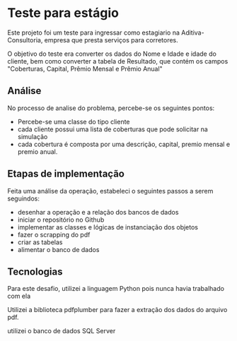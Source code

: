 
# Teste para estágio

Este projeto foi um teste para ingressar como estagiario na Aditiva-Consultoria, empresa que presta serviços para corretores. 

O objetivo do teste era converter os dados do Nome  e Idade e idade do cliente, bem como 
converter a tabela de Resultado, que contém os campos "Coberturas, Capital, Prêmio Mensal e Prêmio Anual"




## Análise 

No processo de analise do problema, percebe-se os seguintes pontos: 

* Percebe-se uma classe do tipo cliente 
* cada cliente possui uma lista de coberturas que pode solicitar na simulação 
* cada cobertura é composta por uma descrição, capital, premio mensal e premio anual. 


## Etapas de implementação

Feita uma análise da operação, estabeleci o seguintes passos a serem seguindos: 

* desenhar a operação e a relação dos bancos de dados 
* iniciar o repositório no Github 
* implementar as classes e lógicas de instanciação dos objetos 
* fazer o scrapping do pdf 
* criar as tabelas 
* alimentar o banco de dados 

## Tecnologias 

Para este desafio, utilizei a linguagem Python pois nunca havia trabalhado com ela 

Utilizei a biblioteca pdfplumber para fazer a extração dos dados do arquivo pdf. 

utilizei o banco de dados SQL Server